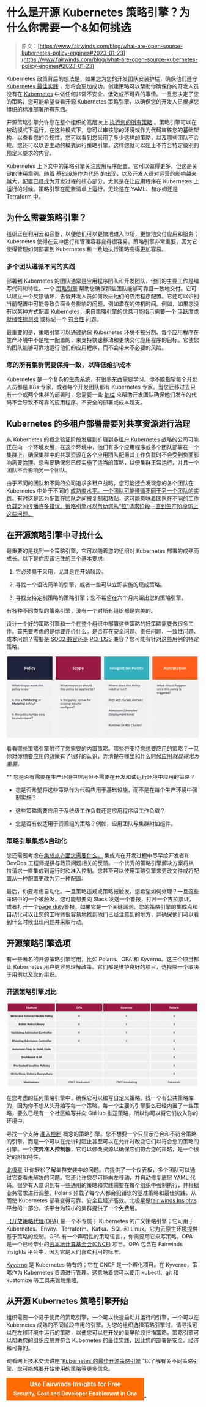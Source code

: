 # 什么是开源 Kubernetes 策略引擎？为什么你需要一个&如何挑选

> 原文：[https://www.fairwinds.com/blog/what-are-open-source-kubernetes-policy-engines#2023-01-23](https://www.fairwinds.com/blog/what-are-open-source-kubernetes-policy-engines#2023-01-23)

 Kubernetes 政策背后的想法是，如果您为您的开发团队安装护栏，确保他们遵守 [Kubernetes 最佳实践](https://www.fairwinds.com/blog/intro-kubernetes-best-practices) ，您将会更加成功。创建策略可以帮助你确保你的开发人员没有在 [Kubernetes](https://kubernetes.io/) 中做任何非常不安全、低效或不可靠的事情。一旦您决定了您的策略，您可能希望查看开源 Kubernetes 策略引擎，以确保您的开发人员根据您组织的标准部署所有东西。

开源策略引擎允许您在整个组织的高层次上 [执行您的所有策略](https://www.fairwinds.com/enforce-kubernetes-policy) 。策略引擎可以在被动模式下运行，在这种模式下，您可以审核您的环境或作为代码审核您的基础架构，以查看您的合规性。您可以看到您采用了多少这样的策略，以及哪些团队不合规。您还可以以更主动的模式运行策略引擎，这样您就可以阻止不符合特定级别的预定义要求的内容。

Kubernetes 上下文中的策略引擎关注应用程序配置。它可以做得更多，但这是关键的使用案例。随着 [基础设施作为代码](https://www.fairwinds.com/blog/why-infrastructure-as-code-scanning-matters-for-kubernetes-configuration) 的出现，以及开发人员对运营的影响越来越大，配置已经成为开发过程的核心部分，尤其是在让应用程序在 Kubernetes 上运行的时候。策略引擎在配置清单上运行，无论是在 YAML、赫尔姆还是 Terraform 中。

## 为什么需要策略引擎？

组织正在利用云和容器，以便他们可以更快地进入市场，更快地交付应用和服务；Kubernetes 使得在云中运行和管理容器变得很容易。策略引擎非常重要，因为它使得管理如何部署到 Kubernetes 和一致地执行策略变得更加容易。

### 多个团队遵循不同的实践

部署到 Kubernetes 的团队通常是应用程序团队和开发团队，他们的主要工作是编写代码和特性。一个 [策略引擎](https://github.com/FairwindsOps/polaris) 帮助您确保那些团队能够可靠且一致地交付。它可以建立一个反馈循环，告诉开发人员如何改进他们的应用程序配置。它还可以识别当前配置中可能导致负面业务影响的问题，例如潜在的停机时间。例如，如果您没有以某种方式配置 Kubernetes，来自策略引擎的信息可能指示需要一个 [活跃度或就绪性探测器](https://www.fairwinds.com/blog/how-to-identify-missing-readiness-probes-in-kubernetes) 或标记一个 [符合性](https://www.fairwinds.com/blog/how-fairwinds-insights-compliance-self-assessment-now-simplifies-soc-2) 问题。

最重要的是，策略引擎可以通过确保 Kubernetes 环境不被分割、每个应用程序在生产环境中不是唯一配置的，来支持快速移动和更快交付应用程序的目标。它使您的团队能够可靠地运行他们的应用程序，而不会带来不必要的风险。

### 您的所有集群需要保持一致，以降低维护成本

Kubernetes 是一个复杂的生态系统，有很多东西需要学习。你不能指望每个开发人员都是 K8s 专家，或者每个开发团队都有 Kubernetes 专家。当您迁移过去只有一个或两个集群的部署时，您需要一些 [护栏](https://www.fairwinds.com/kubernetes-guardrails-explained-reg) 来帮助开发团队确保他们发布的代码不会导致不可靠的应用程序、不安全的部署或成本超支。

## Kubernetes 的多租户部署需要对共享资源进行治理

从 Kubernetes 的概念验证阶段发展到扩展到[多租户 Kubernetes](https://kubernetes.io/docs/concepts/security/multi-tenancy/) 战略的公司可能正在向一个环境发展，在这个环境中，他们有多个应用程序或多个团队部署在一个集群上。确保集群中的共享资源在各个应用团队配置其工作负载时不会受到负面影响需要[治理](https://thenewstack.io/kubernetes-compliance-governance-and-guardrails/)。您需要确保您已经实施了适当的策略，以便集群正常运行，并且一个团队不会影响另一个团队。

由于不同的团队和不同的公司追求多租户战略，您可能还会发现您的各个团队在 Kubernetes 中处于不同的 [成熟度水平。一个团队可能遵循不同于另一个团队的实践。有时这是因为配置在团队之间被复制和粘贴，这可能意味着团队在不同的工作负载之间传播许多错误。策略引擎可以帮助您从“拉”请求阶段一直到生产阶段防止这些问题。](https://www.fairwinds.com/kubernetes-maturity-model)

## 在开源策略引擎中寻找什么

最重要的是找到一个策略引擎，它可以随着您的组织对 Kubernetes 部署的成熟而成长。以下是你应该记住的三个基本要求:

1.  它必须易于采用，尤其是在开始阶段。

2.  寻找一个语法简单的引擎，或者一些可以立即实施的现成策略。

3.  寻找支持定制策略的策略引擎；您不希望在六个月内超出您的策略引擎。

有各种不同类型的策略引擎，没有一个对所有组织都是完美的。

设计一个好的策略引擎和一个在整个组织中部署这些策略的好策略需要做很多工作。首先要考虑的是你要评价什么。是否存在安全问题、责任问题、一致性问题、成本问题？需要是 [SOC2 兼容](https://us.aicpa.org/interestareas/frc/assuranceadvisoryservices/aicpasoc2report)还是 [PCI-DSS](https://www.pcisecuritystandards.org/) 兼容？您可能有针对这些用例的特定策略。

![What to look for in an open source policy engineWhat to look for in an open source policy engine - policy, scope, integration points, automation](img/e830c38dab8936f49219f4a97f6e2cdd.png)

看看哪些策略引擎附带了您需要的内置策略。哪些将支持您想要应用的策略？一旦你对你想要应用的政策有了很好的认识，弄清楚在哪里和什么时候应用*就显得尤为重要。*

 **   您是否有需要在生产环境中应用但不需要在开发和试运行环境中应用的策略？

*   您是否希望将这些策略作为代码应用于基础设施，而不是在每个生产环境中强制实施？

*   这些策略需要应用于系统级工作负载还是应用程序级工作负载？

*   您是否有仅适用于资源组的策略？例如，应用团队与集群附加组件。

### 策略引擎集成&自动化

您还需要考虑在[集成点方面您需要什么。](https://insights.docs.fairwinds.com/technical-details/self-hosted/integrations/) 集成点在开发过程中尽早给开发者和 DevOps 工程师提供与政策问题相关的反馈。一个优秀的策略引擎解决方案将从拉请求一直集成到运行时和准入控制。您甚至可以使用策略引擎来更改文件或将配置从一种配置更改为另一种配置。

最后，你要考虑自动化。一旦策略违规或策略被触发，您希望如何处理？一旦这些策略中的一个被触发，您可能想要向 Slack 发送一个警报，打开一个吉拉票证，或者打开一个[page duty](https://www.fairwinds.com/pagerduty)警报，如果它是一个关键漏洞。您的策略引擎的集成点和自动化可以让您的工程师很容易地找到他们已经注意到的地方，并确保他们可以看到什么时候出现问题并采取行动。

## 开源策略引擎选项

有一些著名的开源策略引擎可用，比如 Polaris、OPA 和 Kyverno。这三个项目都让 Kubernetes 用户更容易理解政策。它们都是维护良好的项目，选择哪一个取决于用例以及您的组织。

### 开源策略引擎对比

![Open Source Policy Engine Comparison](img/ac1dd620dbe3e638aa4da5ad8ff29063.png)

在您考虑的任何策略引擎中，确保它可以编写自定义策略。找一个有公共策略库的，因为你不想从头开始写每一个策略。每一个主要的引擎要么已经内置了一些策略，要么已经有一个社区编写并向 GitHub 推送策略，所以你可以将它们放入你的环境中。

寻找一个支持 [准入控制](https://polaris.docs.fairwinds.com/admission-controller/) 概念的策略引擎。您不想要一个只显示符合和不符合策略的引擎，而是一个可以在允许时阻止甚至可以在允许时改变它们以符合您的策略的引擎。一个**变异准入控制器**，它可以修改资源以确保它们符合您的策略，是一个很好的附加特性。

[北极星](https://www.fairwinds.com/polaris) 让你轻松了解集群安装中的问题。它提供了一个仪表板，多个团队可以通过它查看未解决的问题。它还允许您尽可能向左移动，并自动修复底层 YAML 代码。很少有人意识到有一些通用的策略和实践需要在每个组织中强制执行，并根据业务需求进行调整。Polaris 预载了每个人都会犯错误的基准策略和最佳实践，从而使 Kubernetes 部署变得可靠、安全且经济高效。北极星是[fair winds Insights](https://www.fairwinds.com/insights)平台的一部分，该平台为较小的集群提供了一个免费层。

[【开放策略代理(OPA)](https://www.openpolicyagent.org/) 是一个不专属于 Kubernetes 的广义策略引擎；它可用于 Kubernetes、Envoy、Terraform、Kafka、SQL 和 Linux。它为云原生环境提供基于策略的控制。OPA 有一个声明性的策略语言，[](https://www.openpolicyagent.org/docs/latest/policy-language/)，你需要用它来写策略。OPA 是一个已经毕业的[云本地计算基金会(CNCF)](https://www.cncf.io/) 项目。OPA 包含在 Fairwinds Insights 平台中，因为它是人们喜欢利用的标准。

[Kyverno](https://kyverno.io/) 是 Kubernetes 特有的；它在 CNCF 是一个孵化项目。在 Kyverno，策略作为 Kubernetes 资源进行管理。这意味着您可以使用 kubectl、git 和 kustomize 等工具来管理策略。

## 从开源 Kubernetes 策略引擎开始

组织需要一个易于使用的策略引擎，一个可以快速启动并运行的引擎，一个可以在 Kubernetes 成熟的不同阶段应用的引擎。为您的组织选择策略引擎时，请寻找可以在左移环境中运行的策略，以便您可以在开发的最早阶段扫描策略。策略引擎可以帮助您的组织应用并符合 Kubernetes 的最佳实践，因此您的部署是安全、经济和可靠的。

观看网上技术交流讲座“[Kubernetes 的最佳开源策略引擎](https://webinars.devops.com/best-open-source-policy-engines-for-kubernetes) ”以了解有关不同策略引擎、您可能想要开始使用的策略等更多信息。

[![Use Fairwinds Insights for Free Security, Cost and Developer Enablement In One](img/7c86296320eb01b215d8e2755e9c5b9d.png)](https://cta-redirect.hubspot.com/cta/redirect/2184645/34aa4987-a1f9-438a-a145-d7d82d5c479a)*